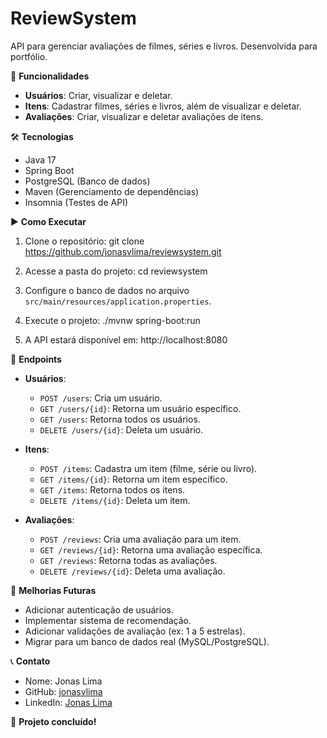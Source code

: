 # ReviewSystem

API para gerenciar avaliações de filmes, séries e livros. Desenvolvida para portfólio.

🚀 **Funcionalidades**
- **Usuários**: Criar, visualizar e deletar.
- **Itens**: Cadastrar filmes, séries e livros, além de visualizar e deletar.
- **Avaliações**: Criar, visualizar e deletar avaliações de itens.

🛠 **Tecnologias**
- Java 17
- Spring Boot
- PostgreSQL (Banco de dados)
- Maven (Gerenciamento de dependências)
- Insomnia (Testes de API)

▶️ **Como Executar**
1. Clone o repositório:
   git clone https://github.com/jonasvlima/reviewsystem.git

2. Acesse a pasta do projeto:
   cd reviewsystem

3. Configure o banco de dados no arquivo `src/main/resources/application.properties`.

4. Execute o projeto:
   ./mvnw spring-boot:run

5. A API estará disponível em:
   http://localhost:8080

🔗 **Endpoints**
- **Usuários**:
    - `POST /users`: Cria um usuário.
    - `GET /users/{id}`: Retorna um usuário específico.
    - `GET /users`: Retorna todos os usuários.
    - `DELETE /users/{id}`: Deleta um usuário.

- **Itens**:
    - `POST /items`: Cadastra um item (filme, série ou livro).
    - `GET /items/{id}`: Retorna um item específico.
    - `GET /items`: Retorna todos os itens.
    - `DELETE /items/{id}`: Deleta um item.

- **Avaliações**:
    - `POST /reviews`: Cria uma avaliação para um item.
    - `GET /reviews/{id}`: Retorna uma avaliação específica.
    - `GET /reviews`: Retorna todas as avaliações.
    - `DELETE /reviews/{id}`: Deleta uma avaliação.

🔮 **Melhorias Futuras**
- Adicionar autenticação de usuários.
- Implementar sistema de recomendação.
- Adicionar validações de avaliação (ex: 1 a 5 estrelas).
- Migrar para um banco de dados real (MySQL/PostgreSQL).

📞 **Contato**
- Nome: Jonas Lima
- GitHub: [jonasvlima](https://github.com/jonasvlima)
- LinkedIn: [Jonas Lima](https://www.linkedin.com/in/jonasvlima/)

🚀 **Projeto concluído!**

